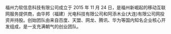 福州力软信息科技有限公司成立于 2015 年 11 月 24 日，是福州新崛起的移动互联网服务提供商，由华邦（福建）光电科技有限公司和阿添木业(大连)有限公司网投资并持股。创始团队由来自百度、天盟、网龙、腾讯、华为等国内知名企业核心开发组成，是一支充满朝气的创业团队。
